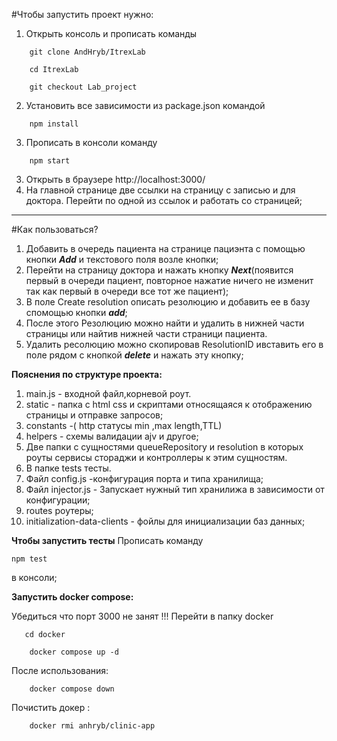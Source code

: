 #Чтобы запустить проект нужно:
1. Открыть консоль и прописать команды 
````
    git clone AndHryb/ItrexLab
````
````
    cd ItrexLab
````
````
    git checkout Lab_project
````

2. Установить  все зависимости из package.json командой 
```
    npm install 
```
3. Прописать в консоли команду 
```
    npm start
```
3. Открыть в браузере  http://localhost:3000/
4. На главной странице две ссылки на страницу с записью и для доктора. Перейти по одной из ссылок и работать со страницей;
___
#Как пользоваться?

1. Добавить в очередь пациента на странице пациэнта с помощью кнопки _**Add**_ и текстового поля возле кнопки;
2. Перейти на страницу доктора и нажать кнопку _**Next**_(появится первый в очереди пациент, 
повторное нажатие ничего не изменит так как первый в очереди все тот же пациент);
3. В поле Create resolution описать резолюцию и добавить ее в базу спомощью кнопки _**add**_;
4. После этого Резолюцию можно найти и удалить в нижней части страницы или найтив нижней части страници пациента.
5. Удалить ресолюцию можно скопировав ResolutionID ивставить его в поле рядом с кнопкой _**delete**_ и нажать эту кнопку;


**Пояснения по структуре проекта:**
1. main.js -  входной файл,корневой роут.
2. static - папка с html css  и скриптами относящаяся к отображению страницы  и отправке запросов;
4. constants -( http статусы min ,max length,TTL)
5. helpers - схемы валидации ajv и другое;
6. Две папки с сущностями queueRepository и resolution в которых роуты сервисы стораджи и контроллеры к этим сущностям.
7. В папке tests тесты.
8. Файл config.js -конфигурация порта и типа хранилища;
9. Файл injector.js - Запускает нужный тип хранилижа в зависимости от конфигурации;
10. routes роутеры;
11. initialization-data-clients - фойлы для инициализации баз данных;


**Чтобы запустить тесты**
 Прописать команду   
 ```
 npm test
```   
 в консоли;

**Запустить docker compose:** 
 
Убедиться что порт 3000 не занят !!!
Перейти в папку docker

 ````
    cd docker
````
````
    docker compose up -d
````
После использования:

````
    docker compose down
````
Почистить докер :
````
    docker rmi anhryb/clinic-app   
 


        
